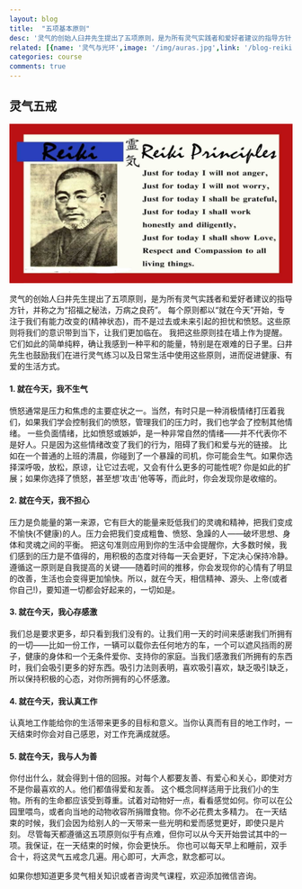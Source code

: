 ```yaml
---
layout: blog
title:  "五项基本原则"
desc: '灵气的创始人臼井先生提出了五项原则，是为所有灵气实践者和爱好者建议的指导方针，并称之为“招福之秘法，万病之良药”'
related: [{name: '灵气与光环',image: '/img/auras.jpg',link: '/blog-reiki-auras'},{name: '灵气日常运用',image: '/img/life.jpg',link: '/blog-uses-of-reiki'},{name: '灵气21天冥想',image: '/img/meditation.jpg', link: '/blog-reiki-meditation'},{name: '灵气五戒',image: '/img/five-principles.jpg', link: '/blog-five-principle'}]
categories: course
comments: true
---
```


<h2>灵气五戒</h2>
<img src='/img/five-principles.jpg'>
<p>
灵气的创始人臼井先生提出了五项原则，是为所有灵气实践者和爱好者建议的指导方针，并称之为“招福之秘法，万病之良药”。
每个原则都以“就在今天”开始，专注于我们有能力改变的(精神状态)，而不是过去或未来引起的担忧和愤怒。这些原则将我们的意识带到当下，让我们更加临在。
我把这些原则挂在墙上作为提醒。它们如此的简单纯粹，确让我感到一种平和的能量，特别是在艰难的日子里。臼井先生也鼓励我们在进行灵气练习以及日常生活中使用这些原则，进而促进健康、有爱的生活方式。
</p>
<h4>1. 就在今天，我不生气</h4>
愤怒通常是压力和焦虑的主要症状之一。当然，有时只是一种消极情绪打压着我们，如果我们学会控制我们的愤怒，管理我们的压力时，我们也学会了控制其他情绪。
一些负面情绪，比如愤怒或嫉妒，是一种非常自然的情绪——并不代表你不是好人。只是因为这些情绪改变了我们的行为，阻碍了我们和爱与光的链接。
比如在一个普通的上班的清晨，你碰到了一个暴躁的司机，你可能会生气。如果你选择深呼吸，放松，原谅，让它过去呢，又会有什么更多的可能性呢? 你是如此的扩展；如果你选择了愤怒，甚至想'攻击'他等等，而此时，你会发现你是收缩的。

<h4>2. 就在今天，我不担心</h4>
压力是负能量的第一来源，它有巨大的能量来贬低我们的灵魂和精神，把我们变成不愉快(不健康)的人。压力会把我们变成粗鲁、愤怒、急躁的人——破坏思想、身体和灵魂之间的平衡。
把这句准则应用到你的生活中会提醒你，大多数时候，我们感到的压力是不值得的，用积极的态度对待每一天会更好，下定决心保持冷静。
遵循这一原则是自我提高的关键——随着时间的推移，你会发现你的心情有了明显的改善，生活也会变得更加愉快。所以，就在今天，相信精神、源头、上帝(或者你自己!)，要知道一切都会好起来的，一切如是。

<h4>3. 就在今天，我心存感激</h4>
我们总是要求更多，却只看到我们没有的。让我们用一天的时间来感谢我们所拥有的一切——比如一份工作，一辆可以载你去任何地方的车，一个可以遮风挡雨的房子，健康的身体和一个无条件爱你、支持你的家庭。当我们感激我们所拥有的东西时，我们会吸引更多的好东西。吸引力法则表明，喜欢吸引喜欢，缺乏吸引缺乏，所以保持积极的心态，对你所拥有的心怀感激。

<h4>4. 就在今天，我认真工作</h4>
认真地工作能给你的生活带来更多的目标和意义。当你认真而有目的地工作时，一天结束时你会对自己感恩，对工作充满成就感。

<h4>5. 就在今天，我与人为善</h4>
你付出什么，就会得到十倍的回报。对每个人都要友善、有爱心和关心，即使对方不是你最喜欢的人。他们都值得爱和友善。
这个概念同样适用于比我们小的生物。所有的生命都应该受到尊重。试着对动物好一点，看看感觉如何。你可以在公园里喂鸟，或者向当地的动物收容所捐赠食物。你不必花费太多精力。
在一天结束的时候，我们会因为给别人的一天带来一些光明和爱而感觉更好，即使只是片刻。
尽管每天都遵循这五项原则似乎有点难，但你可以从今天开始尝试其中的一项。我保证，在一天结束的时候，你会更快乐。
你也可以每天早上和睡前，双手合十，将这灵气五戒念几遍。用心即可，大声念，默念都可以。

如果你想知道更多灵气相关知识或者咨询灵气课程，欢迎添加微信咨询。
